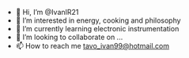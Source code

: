- 👋 Hi, I’m @IvanIR21
- 👀 I’m interested in energy, cooking and philosophy
- 🌱 I’m currently learning electronic instrumentation 
- 💞️ I’m looking to collaborate on ...
- 📫 How to reach me tavo_ivan99@hotmail.com
